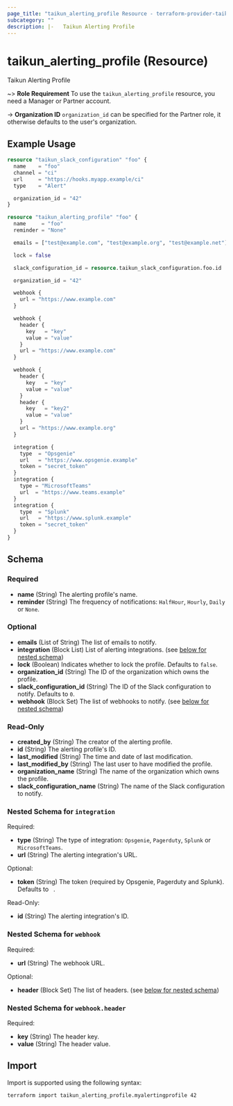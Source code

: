 ```yaml
---
page_title: "taikun_alerting_profile Resource - terraform-provider-taikun"
subcategory: ""
description: |-   Taikun Alerting Profile
---
```


# taikun_alerting_profile (Resource)

Taikun Alerting Profile

~> **Role Requirement** To use the `taikun_alerting_profile` resource, you need a Manager or Partner account.

-> **Organization ID** `organization_id` can be specified for the Partner role, it otherwise defaults to the user's organization.

## Example Usage

```terraform
resource "taikun_slack_configuration" "foo" {
  name    = "foo"
  channel = "ci"
  url     = "https://hooks.myapp.example/ci"
  type    = "Alert"

  organization_id = "42"
}

resource "taikun_alerting_profile" "foo" {
  name     = "foo"
  reminder = "None"

  emails = ["test@example.com", "test@example.org", "test@example.net"]

  lock = false

  slack_configuration_id = resource.taikun_slack_configuration.foo.id

  organization_id = "42"

  webhook {
    url = "https://www.example.com"
  }

  webhook {
    header {
      key   = "key"
      value = "value"
    }
    url = "https://www.example.com"
  }

  webhook {
    header {
      key   = "key"
      value = "value"
    }
    header {
      key   = "key2"
      value = "value"
    }
    url = "https://www.example.org"
  }

  integration {
    type  = "Opsgenie"
    url   = "https://www.opsgenie.example"
    token = "secret_token"
  }
  integration {
    type = "MicrosoftTeams"
    url  = "https://www.teams.example"
  }
  integration {
    type  = "Splunk"
    url   = "https://www.splunk.example"
    token = "secret_token"
  }
}
```

<!-- schema generated by tfplugindocs -->
## Schema

### Required

- **name** (String) The alerting profile's name.
- **reminder** (String) The frequency of notifications: `HalfHour`, `Hourly`, `Daily` or `None`.

### Optional

- **emails** (List of String) The list of emails to notify.
- **integration** (Block List) List of alerting integrations. (see [below for nested schema](#nestedblock--integration))
- **lock** (Boolean) Indicates whether to lock the profile. Defaults to `false`.
- **organization_id** (String) The ID of the organization which owns the profile.
- **slack_configuration_id** (String) The ID of the Slack configuration to notify. Defaults to `0`.
- **webhook** (Block Set) The list of webhooks to notify. (see [below for nested schema](#nestedblock--webhook))

### Read-Only

- **created_by** (String) The creator of the alerting profile.
- **id** (String) The alerting profile's ID.
- **last_modified** (String) The time and date of last modification.
- **last_modified_by** (String) The last user to have modified the profile.
- **organization_name** (String) The name of the organization which owns the profile.
- **slack_configuration_name** (String) The name of the Slack configuration to notify.

<a id="nestedblock--integration"></a>
### Nested Schema for `integration`

Required:

- **type** (String) The type of integration: `Opsgenie`, `Pagerduty`, `Splunk` or `MicrosoftTeams`.
- **url** (String) The alerting integration's URL.

Optional:

- **token** (String) The token (required by Opsgenie, Pagerduty and Splunk). Defaults to ` `.

Read-Only:

- **id** (String) The alerting integration's ID.


<a id="nestedblock--webhook"></a>
### Nested Schema for `webhook`

Required:

- **url** (String) The webhook URL.

Optional:

- **header** (Block Set) The list of headers. (see [below for nested schema](#nestedblock--webhook--header))

<a id="nestedblock--webhook--header"></a>
### Nested Schema for `webhook.header`

Required:

- **key** (String) The header key.
- **value** (String) The header value.

## Import

Import is supported using the following syntax:

```shell
terraform import taikun_alerting_profile.myalertingprofile 42
```
